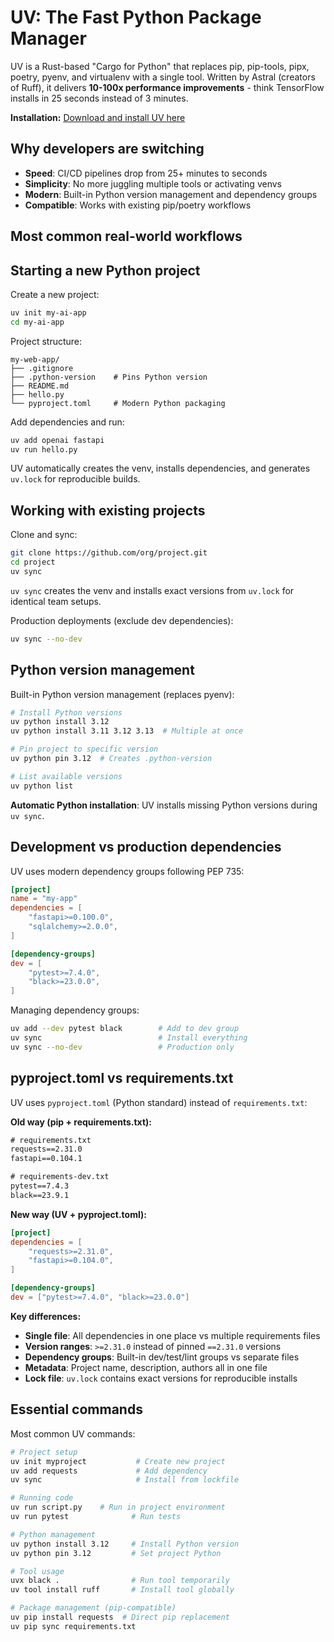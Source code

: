 # UV: The Fast Python Package Manager

UV is a Rust-based "Cargo for Python" that replaces pip, pip-tools, pipx, poetry, pyenv, and virtualenv with a single tool. Written by Astral (creators of Ruff), it delivers **10-100x performance improvements** - think TensorFlow installs in 25 seconds instead of 3 minutes.

**Installation:** [Download and install UV here](https://docs.astral.sh/uv/getting-started/installation/)

## Why developers are switching

- **Speed**: CI/CD pipelines drop from 25+ minutes to seconds
- **Simplicity**: No more juggling multiple tools or activating venvs
- **Modern**: Built-in Python version management and dependency groups
- **Compatible**: Works with existing pip/poetry workflows


## Most common real-world workflows

## Starting a new Python project

Create a new project:

```bash
uv init my-ai-app
cd my-ai-app
```

Project structure:

```
my-web-app/
├── .gitignore
├── .python-version    # Pins Python version
├── README.md
├── hello.py
└── pyproject.toml     # Modern Python packaging
```

Add dependencies and run:

```bash
uv add openai fastapi
uv run hello.py
```

UV automatically creates the venv, installs dependencies, and generates `uv.lock` for reproducible builds.

## Working with existing projects

Clone and sync:

```bash
git clone https://github.com/org/project.git
cd project
uv sync
```

`uv sync` creates the venv and installs exact versions from `uv.lock` for identical team setups.

Production deployments (exclude dev dependencies):

```bash
uv sync --no-dev
```

## Python version management

Built-in Python version management (replaces pyenv):

```bash
# Install Python versions
uv python install 3.12
uv python install 3.11 3.12 3.13  # Multiple at once

# Pin project to specific version
uv python pin 3.12  # Creates .python-version

# List available versions
uv python list
```

**Automatic Python installation**: UV installs missing Python versions during `uv sync`.

## Development vs production dependencies

UV uses modern dependency groups following PEP 735:

```toml
[project]
name = "my-app"
dependencies = [
    "fastapi>=0.100.0",
    "sqlalchemy>=2.0.0",
]

[dependency-groups]
dev = [
    "pytest>=7.4.0",
    "black>=23.0.0",
]
```

Managing dependency groups:

```bash
uv add --dev pytest black        # Add to dev group
uv sync                          # Install everything
uv sync --no-dev                 # Production only
```

## pyproject.toml vs requirements.txt

UV uses `pyproject.toml` (Python standard) instead of `requirements.txt`:

**Old way (pip + requirements.txt):**
```txt
# requirements.txt
requests==2.31.0
fastapi==0.104.1

# requirements-dev.txt  
pytest==7.4.3
black==23.9.1
```

**New way (UV + pyproject.toml):**
```toml
[project]
dependencies = [
    "requests>=2.31.0",
    "fastapi>=0.104.0",
]

[dependency-groups]
dev = ["pytest>=7.4.0", "black>=23.0.0"]
```

**Key differences:**
- **Single file**: All dependencies in one place vs multiple requirements files
- **Version ranges**: `>=2.31.0` instead of pinned `==2.31.0` versions
- **Dependency groups**: Built-in dev/test/lint groups vs separate files
- **Metadata**: Project name, description, authors all in one file
- **Lock file**: `uv.lock` contains exact versions for reproducible installs

## Essential commands

Most common UV commands:

```bash
# Project setup
uv init myproject           # Create new project
uv add requests             # Add dependency
uv sync                     # Install from lockfile

# Running code
uv run script.py    # Run in project environment
uv run pytest              # Run tests

# Python management
uv python install 3.12     # Install Python version
uv python pin 3.12         # Set project Python

# Tool usage
uvx black .                # Run tool temporarily
uv tool install ruff       # Install tool globally

# Package management (pip-compatible)
uv pip install requests  # Direct pip replacement
uv pip sync requirements.txt
```
